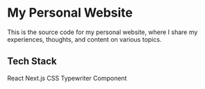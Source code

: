 # My Personal Website
This is the source code for my personal website, where I share my experiences, thoughts, and content on various topics.

## Tech Stack
React
Next.js
CSS
Typewriter Component
